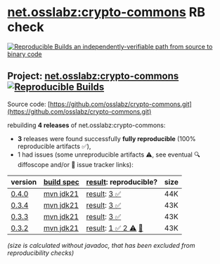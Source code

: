 [net.osslabz:crypto-commons](https://central.sonatype.com/artifact/net.osslabz/crypto-commons/versions) RB check
=======

[![Reproducible Builds](https://reproducible-builds.org/images/logos/rb.svg) an independently-verifiable path from source to binary code](https://reproducible-builds.org/)

## Project: [net.osslabz:crypto-commons](https://central.sonatype.com/artifact/net.osslabz/crypto-commons/versions) [![Reproducible Builds](https://img.shields.io/endpoint?url=https://raw.githubusercontent.com/jvm-repo-rebuild/reproducible-central/master/content/net/osslabz/crypto-commons/badge.json)](https://github.com/jvm-repo-rebuild/reproducible-central/blob/master/content/net/osslabz/crypto-commons/README.md)

Source code: [https://github.com/osslabz/crypto-commons.git](https://github.com/osslabz/crypto-commons.git)

rebuilding **4 releases** of net.osslabz:crypto-commons:
- **3** releases were found successfully **fully reproducible** (100% reproducible artifacts :white_check_mark:),
- 1 had issues (some unreproducible artifacts :warning:, see eventual :mag: diffoscope and/or :memo: issue tracker links):

| version | [build spec](/BUILDSPEC.md) | [result](https://reproducible-builds.org/docs/jvm/): reproducible? | size |
| -- | --------- | ------ | -- |
| [0.4.0](https://central.sonatype.com/artifact/net.osslabz/crypto-commons/0.4.0/pom) | [mvn jdk21](crypto-commons-0.4.0.buildspec) | [result](crypto-commons-0.4.0.buildinfo): [3 :white_check_mark: ](crypto-commons-0.4.0.buildcompare) | 44K |
| [0.3.4](https://central.sonatype.com/artifact/net.osslabz/crypto-commons/0.3.4/pom) | [mvn jdk21](crypto-commons-0.3.4.buildspec) | [result](crypto-commons-0.3.4.buildinfo): [3 :white_check_mark: ](crypto-commons-0.3.4.buildcompare) | 43K |
| [0.3.3](https://central.sonatype.com/artifact/net.osslabz/crypto-commons/0.3.3/pom) | [mvn jdk21](crypto-commons-0.3.3.buildspec) | [result](crypto-commons-0.3.3.buildinfo): [3 :white_check_mark: ](crypto-commons-0.3.3.buildcompare) | 43K |
| [0.3.2](https://central.sonatype.com/artifact/net.osslabz/crypto-commons/0.3.2/pom) | [mvn jdk21](crypto-commons-0.3.2.buildspec) | [result](crypto-commons-0.3.2.buildinfo): [1 :white_check_mark:  2 :warning:](crypto-commons-0.3.2.buildcompare) [:memo:](https://github.com/osslabz/crypto-commons/pull/33) | 43K |

<i>(size is calculated without javadoc, that has been excluded from reproducibility checks)</i>
